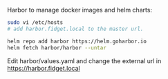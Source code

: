 Harbor to manage docker images and helm charts:

```bash
sudo vi /etc/hosts 
# add harbor.fidget.local to the master url.

helm repo add harbor https://helm.goharbor.io
helm fetch harbor/harbor --untar
```

Edit harbor/values.yaml and change the external url in https://harbor.fidget.local


